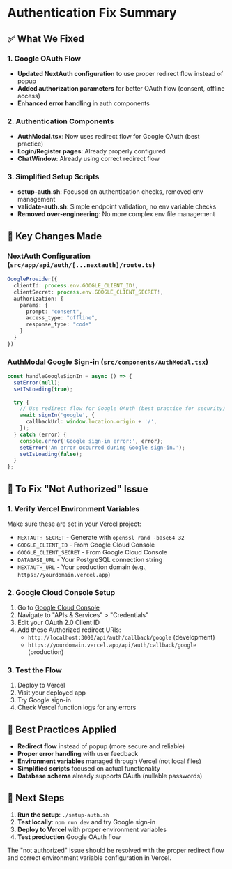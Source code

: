 # Authentication Fix Summary

## ✅ What We Fixed

### 1. Google OAuth Flow
- **Updated NextAuth configuration** to use proper redirect flow instead of popup
- **Added authorization parameters** for better OAuth flow (consent, offline access)
- **Enhanced error handling** in auth components

### 2. Authentication Components
- **AuthModal.tsx**: Now uses redirect flow for Google OAuth (best practice)
- **Login/Register pages**: Already properly configured
- **ChatWindow**: Already using correct redirect flow

### 3. Simplified Setup Scripts
- **setup-auth.sh**: Focused on authentication checks, removed env management
- **validate-auth.sh**: Simple endpoint validation, no env variable checks
- **Removed over-engineering**: No more complex env file management

## 🔧 Key Changes Made

### NextAuth Configuration (`src/app/api/auth/[...nextauth]/route.ts`)
```typescript
GoogleProvider({
  clientId: process.env.GOOGLE_CLIENT_ID!,
  clientSecret: process.env.GOOGLE_CLIENT_SECRET!,
  authorization: {
    params: {
      prompt: "consent",
      access_type: "offline", 
      response_type: "code"
    }
  }
})
```

### AuthModal Google Sign-in (`src/components/AuthModal.tsx`)
```typescript
const handleGoogleSignIn = async () => {
  setError(null);
  setIsLoading(true);
  
  try {
    // Use redirect flow for Google OAuth (best practice for security)
    await signIn('google', {
      callbackUrl: window.location.origin + '/',
    });
  } catch (error) {
    console.error('Google sign-in error:', error);
    setError('An error occurred during Google sign-in.');
    setIsLoading(false);
  }
};
```

## 🎯 To Fix "Not Authorized" Issue

### 1. Verify Vercel Environment Variables
Make sure these are set in your Vercel project:
- `NEXTAUTH_SECRET` - Generate with `openssl rand -base64 32`
- `GOOGLE_CLIENT_ID` - From Google Cloud Console
- `GOOGLE_CLIENT_SECRET` - From Google Cloud Console
- `DATABASE_URL` - Your PostgreSQL connection string
- `NEXTAUTH_URL` - Your production domain (e.g., `https://yourdomain.vercel.app`)

### 2. Google Cloud Console Setup
1. Go to [Google Cloud Console](https://console.cloud.google.com/)
2. Navigate to "APIs & Services" > "Credentials"
3. Edit your OAuth 2.0 Client ID
4. Add these Authorized redirect URIs:
   - `http://localhost:3000/api/auth/callback/google` (development)
   - `https://yourdomain.vercel.app/api/auth/callback/google` (production)

### 3. Test the Flow
1. Deploy to Vercel
2. Visit your deployed app
3. Try Google sign-in
4. Check Vercel function logs for any errors

## 🚀 Best Practices Applied

- **Redirect flow** instead of popup (more secure and reliable)
- **Proper error handling** with user feedback
- **Environment variables** managed through Vercel (not local files)
- **Simplified scripts** focused on actual functionality
- **Database schema** already supports OAuth (nullable passwords)

## 📝 Next Steps

1. **Run the setup**: `./setup-auth.sh`
2. **Test locally**: `npm run dev` and try Google sign-in
3. **Deploy to Vercel** with proper environment variables
4. **Test production** Google OAuth flow

The "not authorized" issue should be resolved with the proper redirect flow and correct environment variable configuration in Vercel.
